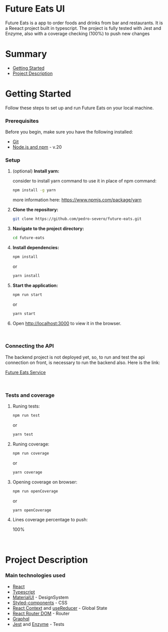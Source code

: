 # Future Eats UI

Future Eats is a app to order foods and drinks from bar and restaurants. It is a Reeact project built in typescript. The project is fully tested with Jest and Enzyme, also with a coverage checking (100%) to push new changes

# Summary

* [Getting Started](#getting-started)
* [Project Description](#project-description)

# <a name="getting-started">Getting Started</a>

Follow these steps to set up and run Future Eats on your local machine.

### Prerequisites

Before you begin, make sure you have the following installed:

- [Git](https://git-scm.com/book/en/v2/Getting-Started-Installing-Git)
- [Node.js and npm](https://nodejs.org/) - v.20

### Setup

1. (optional) **Install yarn:**

   consider to install yarn command to use it in place of npm command:

   ```bash
   npm install -g yarn
   ```
   more information here: https://www.npmjs.com/package/yarn


3. **Clone the repository:**

   ```bash
   git clone https://github.com/pedro-severo/future-eats.git
   ```

4. **Navigate to the project directory:**

   ```bash
   cd future-eats
   ```

5. **Install dependencies:**

   ```bash
   npm install
   ```
   or
   ```bash
   yarn install     

6. **Start the application:**

   ```bash
   npm run start
   ```
   or
   ```bash
   yarn start
   ```
  
7. Open [http://localhost:3000](http://localhost:3000) to view it in the browser.
   
<br>

### Connecting the API

The backend project is not deployed yet, so, to run and test the api connection on front, is necessary to run the backend also. Here is the link:

[Future Eats Service](https://github.com/pedro-severo/future-eats-service)

<br>

### Tests and coverage

1. Runing tests:

   ```bash
   npm run test
   ```
   or
   ```bash
   yarn test
   ```

2. Runing coverage:

   ```bash
   npm run coverage
   ```
   or
   ```bash
   yarn coverage
   ```

3. Opening coverage on browser:

   ```bash
   npm run openCoverage
   ```
   or
   ```bash
   yarn openCoverage
   ```

4. Lines coverage percentage to push:

      100%

<br>

# <a name="project-description">Project Description</a> 

### Main technologies used

- [React](https://github.com/facebook/create-react-app)
- [Typescript](https://www.typescriptlang.org/)
- [MaterialUI](https://mui.com/) - DesignSystem
- [Styled-components](https://styled-components.com/) - CSS
- [React Context](https://legacy.reactjs.org/docs/context.html) and [useReducer](https://react.dev/reference/react/useReducer) - Global State
- [React Router DOM](https://v5.reactrouter.com/web/guides/quick-start) - Router
- [Graphql](https://graphql.org/)
- [Jest](https://jestjs.io/) and [Enzyme](https://enzymejs.github.io/enzyme/) - Tests

